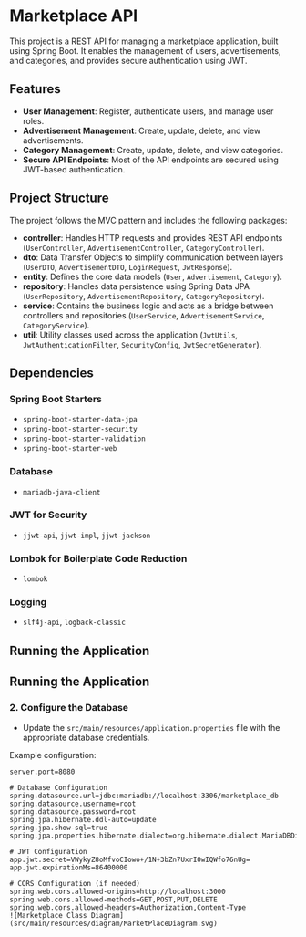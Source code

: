# Marketplace API

This project is a REST API for managing a marketplace application, built using Spring Boot. It enables the management of users, advertisements, and categories, and provides secure authentication using JWT.

## Features

- **User Management**: Register, authenticate users, and manage user roles.
- **Advertisement Management**: Create, update, delete, and view advertisements.
- **Category Management**: Create, update, delete, and view categories.
- **Secure API Endpoints**: Most of the API endpoints are secured using JWT-based authentication.

## Project Structure

The project follows the MVC pattern and includes the following packages:

- **controller**: Handles HTTP requests and provides REST API endpoints (`UserController`, `AdvertisementController`, `CategoryController`).
- **dto**: Data Transfer Objects to simplify communication between layers (`UserDTO`, `AdvertisementDTO`, `LoginRequest`, `JwtResponse`).
- **entity**: Defines the core data models (`User`, `Advertisement`, `Category`).
- **repository**: Handles data persistence using Spring Data JPA (`UserRepository`, `AdvertisementRepository`, `CategoryRepository`).
- **service**: Contains the business logic and acts as a bridge between controllers and repositories (`UserService`, `AdvertisementService`, `CategoryService`).
- **util**: Utility classes used across the application (`JwtUtils`, `JwtAuthenticationFilter`, `SecurityConfig`, `JwtSecretGenerator`).

## Dependencies

### Spring Boot Starters
- `spring-boot-starter-data-jpa`
- `spring-boot-starter-security`
- `spring-boot-starter-validation`
- `spring-boot-starter-web`

### Database
- `mariadb-java-client`

### JWT for Security
- `jjwt-api`, `jjwt-impl`, `jjwt-jackson`

### Lombok for Boilerplate Code Reduction
- `lombok`

### Logging
- `slf4j-api`, `logback-classic`

## Running the Application
## Running the Application

### 2. Configure the Database
- Update the `src/main/resources/application.properties` file with the appropriate database credentials.

Example configuration:
```properties
server.port=8080

# Database Configuration
spring.datasource.url=jdbc:mariadb://localhost:3306/marketplace_db
spring.datasource.username=root
spring.datasource.password=root
spring.jpa.hibernate.ddl-auto=update
spring.jpa.show-sql=true
spring.jpa.properties.hibernate.dialect=org.hibernate.dialect.MariaDBDialect

# JWT Configuration
app.jwt.secret=VWykyZ8oMfvoCIowo+/1N+3bZn7UxrI0wIQWfo76nUg=
app.jwt.expirationMs=86400000

# CORS Configuration (if needed)
spring.web.cors.allowed-origins=http://localhost:3000
spring.web.cors.allowed-methods=GET,POST,PUT,DELETE
spring.web.cors.allowed-headers=Authorization,Content-Type
![Marketplace Class Diagram](src/main/resources/diagram/MarketPlaceDiagram.svg)
